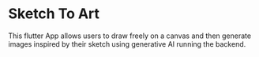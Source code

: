 # Sketch To Art

This flutter App allows users to draw freely on a canvas and then generate images inspired by their sketch using generative AI running the backend.

